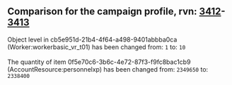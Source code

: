 ## Comparison for the campaign profile, rvn: [3412](https://github.com/PRO100KatYT/FortniteProfileRevisions/tree/main/profiles/campaign/3412%20campaign.json)-[3413](https://github.com/PRO100KatYT/FortniteProfileRevisions/tree/main/profiles/campaign/3413%20campaign.json)

Object level in cb5e951d-21b4-4f64-a498-9401abbba0ca (Worker:workerbasic_vr_t01) has been changed from: `1` to: `10`
<br><br>
The quantity of item 0f5e70c6-3b6c-4e72-87f3-f9fc8bac1cb9 (AccountResource:personnelxp) has been changed from: `2349650` to: `2338400`
<br><br>
